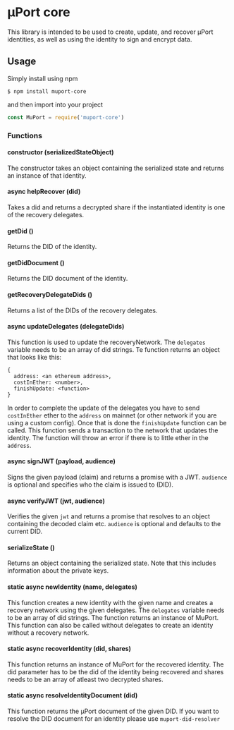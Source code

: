 # µPort core

This library is intended to be used to create, update, and recover µPort identities, as well as using the identity to sign and encrypt data.

## Usage
Simply install using npm
```
$ npm install muport-core
```
and then import into your project
```js
const MuPort = require('muport-core')
```

### Functions

#### constructor (serializedStateObject)
The constructor takes an object containing the serialized state and returns an instance of that identity.

#### async helpRecover (did)
Takes a did and returns a decrypted share if the instantiated identity is one of the recovery delegates.

#### getDid ()
Returns the DID of the identity.

#### getDidDocument ()
Returns the DID document of the identity.

#### getRecoveryDelegateDids ()
Returns a list of the DIDs of the recovery delegates.

#### async updateDelegates (delegateDids)
This function is used to update the recoveryNetwork. The `delegates` variable needs to be an array of did strings. Te function returns an object that looks like this:
```
{
  address: <an ethereum address>,
  costInEther: <number>,
  finishUpdate: <function>
}
```

In order to complete the update of the delegates you have to send `costInEther` ether to the `address` on mainnet (or other network if you are using a custom config). Once that is done the `finishUpdate` function can be called. This function sends a transaction to the network that updates the identity. The function will throw an error if there is to little ether in the `address`.

#### async signJWT (payload, audience)
Signs the given payload (claim) and returns a promise with a JWT. `audience` is optional and specifies who the claim is issued to (DID).

#### async verifyJWT (jwt, audience)
Verifies the given `jwt` and returns a promise that resolves to an object containing the decoded claim etc. `audience` is optional and defaults to the current DID.

#### serializeState ()
Returns an object containing the serialized state. Note that this includes information about the private keys.

#### static async newIdentity (name, delegates)
This function creates a new identity with the given name and creates a recovery network using the given delegates. The `delegates` variable needs to be an array of did strings. The function returns an instance of MuPort. This function can also be called without delegates to create an identity without a recovery network.

#### static async recoverIdentity (did, shares)
This function returns an instance of MuPort for the recovered identity. The did parameter has to be the did of the identity being recovered and shares needs to be an array of atleast two decrypted shares.

#### static async resolveIdentityDocument (did)
This function returns the µPort document of the given DID. If you want to resolve the DID document for an identity please use `muport-did-resolver`
